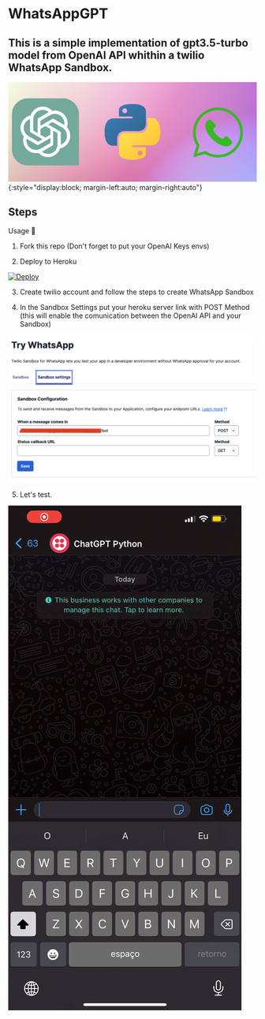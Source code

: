 # WhatsAppGPT

## This is a simple implementation of gpt3.5-turbo model from OpenAI API whithin a twilio WhatsApp Sandbox.

![banner](assets/banner.png){:style="display:block; margin-left:auto; margin-right:auto"}

## Steps 

Usage :nut_and_bolt:

1. Fork this repo (Don't forget to put your OpenAI Keys envs)

2. Deploy to Heroku 

[![Deploy](https://www.herokucdn.com/deploy/button.svg)](https://heroku.com/deploy)

3. Create twilio account and follow the steps to create WhatsApp Sandbox

4. In the Sandbox Settings put your heroku server link with POST Method (this will enable the comunication between the OpenAI API and your Sandbox)

![config](assets/sandbox_settings.png)

5. Let's test.

![](assets/demo.gif)
